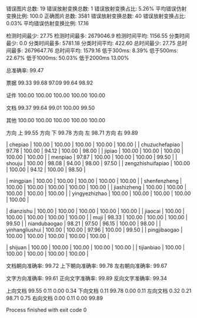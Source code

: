 错误图片总数: 19 错误放射变换总数: 1 错误放射变换占比: 5.26% 平均错误仿射变换比例: 100.0
正确图片总数: 3581 错误放射变换总数: 40 错误放射变换占比: 0.03% 平均错误仿射变换比例: 17.16

检测时间最少: 27.75 检测时间最多: 2679046.9 检测时间平均: 1156.55
分类时间最少: 0.0 分类时间最多: 5781.18 分类时间平均: 422.60
总时间最少: 27.75 总时间最多: 2679647.76 总时间平均: 1579.16
低于300ms: 8.39% 低于500ms: 22.67% 低于1000ms: 50.03% 低于2000ms 13.00%

总准确率: 99.47 

票据
 99.33 99.68 97.09 99.64 98.92 

证件
 100.00 100.00 100.00 100.00 100.00 

文档
 99.37 99.64 99.01 100.00 99.50 

其他
 100.00 100.00 100.00 100.00 100.00 

方向 上  99.55 
方向 下  99.78 
方向 左  98.71 
方向 右  99.89 

| chepiao |  100.00 | 100.00 | 100.00 | 100.00 | 100.00 |
| chuzuchefapiao |  97.78 | 100.00 | 94.12 | 100.00 | 98.00 |
| jipiao |  100.00 | 100.00 | 100.00 | 100.00 | 100.00 |
| menpiao |  97.87 | 100.00 | 100.00 | 100.00 | 99.50 |
| shouju |  100.00 | 98.08 | 94.00 | 98.00 | 97.50 |
| zengzhishuifapiao |  100.00 | 100.00 | 94.12 | 100.00 | 98.50 |


| mingpian |  100.00 | 100.00 | 100.00 | 100.00 | 100.00 |
| shenfenzheng |  100.00 | 100.00 | 100.00 | 100.00 | 100.00 |
| jiashizheng |  100.00 | 100.00 | 100.00 | 100.00 | 100.00 |
| yingyezhizhao |  100.00 | 100.00 | 100.00 | 100.00 | 100.00 |


| dianzishu |  100.00 | 100.00 | 100.00 | 100.00 | 100.00 |
| jiaocai |  100.00 | 100.00 | 100.00 | 100.00 | 100.00 |
| muji |  98.33 | 100.00 | 100.00 | 100.00 | 99.50 |
| niandubaogao |  98.21 | 97.50 | 96.15 | 100.00 | 98.00 |
| yinhangliushui |  100.00 | 100.00 | 97.96 | 100.00 | 99.50 |
| pingjibaogao |  100.00 | 100.00 | 100.00 | 100.00 | 100.00 |


| shijuan |  100.00 | 100.00 | 100.00 | 100.00 | 100.00 |
| tijianbiao |  100.00 | 100.00 | 100.00 | 100.00 | 100.00 |

文档朝向准确率: 99.72
上下朝向准确率: 99.78
左右朝向准确率: 99.67

文字方向准确率: 99.61
正向文字准确率: 99.89
反向文字准确率: 99.34

上向文档 99.55 0.11 0.00 0.34
下向文档 0.11 99.78 0.00 0.11
左向文档 0.32 0.21 98.71 0.75
右向文档 0.00 0.11 0.00 99.89

Process finished with exit code 0

